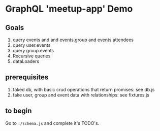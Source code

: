 # GraphQL 'meetup-app' Demo

## Goals

1. query events and and events.group and events.attendees
2. query user.events
3. query group.events
4. Recursive queries
5. dataLoaders

## prerequisites

1. faked db, with basic crud operations that return promises: see db.js
2. fake user, group and event data with relationships: see fixtures.js


## to begin

Go to `./schema.js` and complete it's TODO's.
